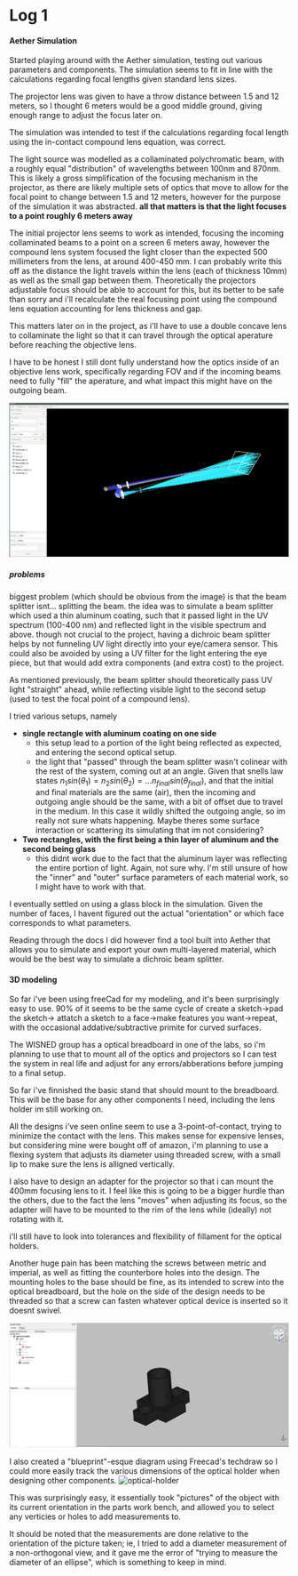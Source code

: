 # Log 1

#### Aether Simulation

Started playing around with the Aether simulation, testing out various parameters and components. 
The simulation seems to fit in line with the calculations regarding focal lengths given standard lens sizes. 

The projector lens was given to have a throw distance between 1.5 and 12 meters, so I thought 6 meters would be a good middle ground, giving enough range to adjust the focus later on. 

The simulation was intended to test if the calculations regarding focal length using the in-contact compound lens equation, was correct. 

The light source was modelled as a collaminated polychromatic beam, with a roughly equal "distribution" of wavelengths between 100nm and 870nm.
This is likely a gross simplification of the focusing mechanism in the projector, as there are likely multiple sets of optics that move to allow for the focal point to change between 1.5 and 12 meters,
however for the purpose of the simulation it was abstracted. **all that matters is that the light focuses to a point roughly 6 meters away**

The initial projector lens seems to work as intended, focusing the incoming collaminated beams to a point on a screen 6 meters away, however the compound lens system focused the light closer than the
expected 500 millimeters from the lens, at around 400-450 mm. I can probably write this off as the distance the light travels within the lens (each of thickness 10mm) as well as the small gap between them.
Theoretically the projectors adjustable focus should be able to account for this, but its better to be safe than sorry and i'll recalculate the real focusing point using the compound lens equation accounting
for lens thickness and gap. 

This matters later on in the project, as i'll have to use a double concave lens to collaminate the light so that it can travel through the optical aperature before reaching the objective lens. 

I have to be honest I still dont fully understand how the optics inside of an objective lens work, specifically regarding FOV and if the incoming beams need to fully "fill" the aperature, and what
impact this might have on the outgoing beam. 

![optical setup](./../testing-aether.png)

##### problems

biggest problem (which should be obvious from the image) is that the beam splitter isnt... splitting the beam. 
the idea was to simulate a beam splitter which used a thin aluminum coating, such that it passed light in the UV spectrum (100-400 nm) and reflected light in the visible spectrum and above. 
though not crucial to the project, having a dichroic beam splitter helps by not funneling UV light directly into your eye/camera sensor. This could also be avoided by using a UV filter for the
light entering the eye piece, but that would add extra components (and extra cost) to the project. 

As mentioned previously, the beam splitter should theoretically pass UV light "straight" ahead, while reflecting visible light to the second setup (used to test the focal point of a compound lens). 

I tried various setups, namely

- **single rectangle with aluminum coating on one side**
  - this setup lead to a portion of the light being reflected as expected, and entering the second optical setup.
  - the light that "passed" through the beam splitter wasn't colinear with the rest of the system, coming out at an angle. Given that snells law states $n_1sin(\theta_1)=n_2sin(\theta_2)=...n_{final}sin(\theta_{final})$, and that the initial and final materials are the same (air), then the incoming and outgoing angle should be the same, with a bit of offset due to travel in the medium. In this case it wildly shifted the outgoing angle, so im really not sure whats happening. Maybe theres some surface interaction or scattering its simulating that im not considering?
- **Two rectangles, with the first being a thin layer of aluminum and the second being glass**
  - this didnt work due to the fact that the aluminum layer was reflecting the entire portion of light. Again, not sure why. I'm still unsure of how the "inner" and "outer" surface parameters of each material work, so I might have to work with that.


I eventually settled on using a glass block in the simulation. Given the number of faces, I havent figured out the actual "orientation" or which face corresponds to what parameters. 

Reading through the docs I did however find a tool built into Aether that allows you to simulate and export your own multi-layered material, which would be the best way to simulate a dichroic beam splitter.


#### 3D modeling 

So far i've been using freeCad for my modeling, and it's been surprisingly easy to use. 90% of it seems to be the same cycle of create a sketch->pad the sketch-> attatch a sketch to a face->make features you want->repeat, with the occasional addative/subtractive primite for curved surfaces. 

The WISNED group has a optical breadboard in one of the labs, so i'm planning to use that to mount all of the optics and projectors so I can test the system in real life and adjust for any 
errors/abberations before jumping to a final setup. 

So far i've finnished the basic stand that should mount to the breadboard. This will be the base for any other components I need, including the lens holder im still working on. 

All the designs i've seen online seem to use a 3-point-of-contact, trying to minimize the contact with the lens. This makes sense for expensive lenses, but considering mine were bought off of amazon, 
i'm planning to use a flexing system that adjusts its diameter using threaded screw, with a small lip to make sure the lens is alligned vertically. 

I also have to design an adapter for the projector so that i can mount the 400mm focusing lens to it. I feel like this is going to be a bigger hurdle than the others, due to the fact the lens "moves"
when adjusting its focus, so the adapter will have to be mounted to the rim of the lens while (ideally) not rotating with it. 

i'll still have to look into tolerances and flexibility of fillament for the optical holders. 

Another huge pain has been matching the screws between metric and imperial, as well as fitting the counterbore holes into the design. The mounting holes to the base should be fine, as its intended to
screw into the optical breadboard, but the hole on the side of the design needs to be threaded so that a screw can fasten whatever optical device is inserted so it doesnt swivel. 

![3d-model](./../2025-01-30_00-51.png)


I also created a "blueprint"-esque diagram using Freecad's techdraw so I could more easily track the various dimensions of the optical holder when designing other components. 
![optical-holder](./../media/optical-holder-and-shaft.png)

This was surprisingly easy, it essentially took "pictures" of the object with its current orientation in the parts work bench, and allowed you to select any verticies or 
holes to add measurements to. 

It should be noted that the measurements are done relative to the orientation of the picture taken; ie, I tried to add a diameter measurement of a non-orthogonal view, and it gave me the error of "trying to measure the diameter of an ellipse", which is something to keep in mind.

